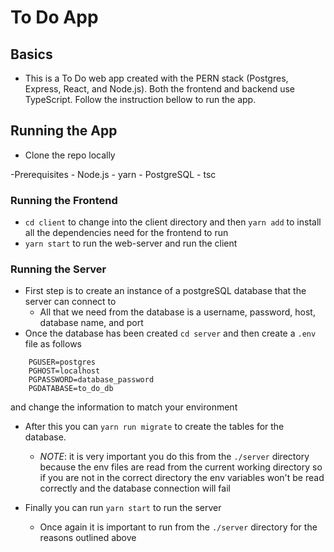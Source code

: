 # To Do App

## Basics

- This is a To Do web app created with the PERN stack (Postgres, Express, React, and Node.js). Both the frontend and backend use TypeScript. Follow the instruction bellow to run the app.

## Running the App

- Clone the repo locally

-Prerequisites - Node.js - yarn - PostgreSQL - tsc

### Running the Frontend

- `cd client` to change into the client directory and then `yarn add` to install all the dependencies need for the frontend to run
- `yarn start` to run the web-server and run the client

### Running the Server

- First step is to create an instance of a postgreSQL database that the server can connect to
  - All that we need from the database is a username, password, host, database name, and port
- Once the database has been created `cd server` and then create a `.env` file as follows

```
    PGUSER=postgres
    PGHOST=localhost
    PGPASSWORD=database_password
    PGDATABASE=to_do_db
```
and change the information to match your environment

- After this you can `yarn run migrate` to create the tables for the database.
    - *NOTE*: it is very important you do this from the `./server` directory because the env files are read from the current working directory so if you are not in the correct directory the env variables won't be read correctly and the database connection will fail

- Finally you can run `yarn start` to run the server
    - Once again it is important to run from the `./server` directory for the reasons outlined above